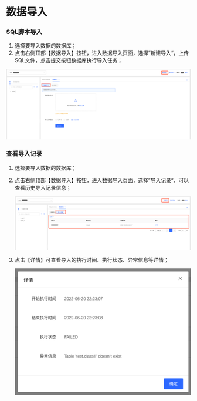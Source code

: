# 数据导入

### SQL脚本导入

1. 选择要导入数据的数据库；
2. 点击右侧顶部【数据导入】按钮，进入数据导入页面，选择”新建导入“，上传SQL文件，点击提交按钮数据库执行导入任务；

![image-20220620202351344](../../image/DMS/image-20220620202351344.png)

### 查看导入记录

1. 选择要导入数据的数据库；

2. 点击右侧顶部【数据导入】按钮，进入数据导入页面，选择”导入记录“，可以查看历史导入记录信息；

   ![image-20220620222354062](../../image/DMS/image-20220620222354062.png)

3. 点击【详情】可查看导入的执行时间、执行状态、异常信息等详情；

   ![image-20220620222503003](../../image/DMS/image-20220620222503003.png)

### 